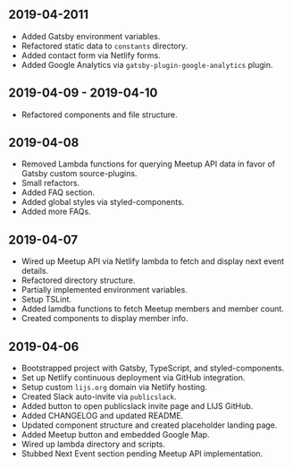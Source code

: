 

## 2019-04-2011
* Added Gatsby environment variables. 
* Refactored static data to `constants` directory.
* Added contact form via Netlify forms.
* Added Google Analytics via `gatsby-plugin-google-analytics` plugin.

## 2019-04-09 - 2019-04-10
* Refactored components and file structure.


## 2019-04-08
* Removed Lambda functions for querying Meetup API data in favor of Gatsby custom source-plugins.
* Small refactors.
* Added FAQ section.
* Added global styles via styled-components.
* Added more FAQs.

## 2019-04-07
* Wired up Meetup API via Netlify lambda to fetch and display next event details.
* Refactored directory structure.
* Partially implemented environment variables.
* Setup TSLint.
* Added lamdba functions to fetch Meetup members and member count.
* Created components to display member info.

## 2019-04-06
* Bootstrapped project with Gatsby, TypeScript, and styled-components.
* Set up Netlify continuous deployment via GitHub integration.
* Setup custom `lijs.org` domain via Netlify hosting.
* Created Slack auto-invite via `publicslack`.
* Added button to open publicslack invite page and LIJS GitHub.
* Added CHANGELOG and updated README.
* Updated component structure and created placeholder landing page.
* Added Meetup button and embedded Google Map.
* Wired up lambda directory and scripts.
* Stubbed Next Event section pending Meetup API implementation.
